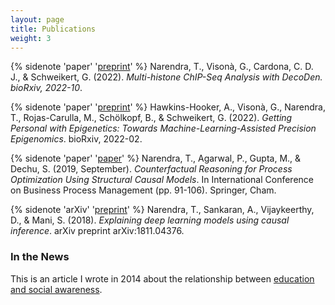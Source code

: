 ```yaml
---
layout: page
title: Publications
weight: 3
---
```

{% sidenote 'paper' '[preprint](https://www.biorxiv.org/content/10.1101/2022.10.18.512665v1)' %} Narendra, T., Visonà, G., Cardona, C. D. J., & Schweikert, G. (2022). *Multi-histone ChIP-Seq Analysis with DecoDen. bioRxiv, 2022-10*.

{% sidenote 'paper' '[preprint](https://www.biorxiv.org/content/10.1101/2022.02.11.479115v1)' %} Hawkins-Hooker, A., Visonà, G., Narendra, T., Rojas-Carulla, M., Schölkopf, B., & Schweikert, G. (2022). *Getting Personal with Epigenetics: Towards Machine-Learning-Assisted Precision Epigenomics*. bioRxiv, 2022-02.

{% sidenote 'paper' '[paper](https://link.springer.com/chapter/10.1007/978-3-030-26643-1_6)' %} Narendra, T., Agarwal, P., Gupta, M., & Dechu, S. (2019, September). *Counterfactual Reasoning for Process Optimization Using Structural Causal Models*. In International Conference on Business Process Management (pp. 91-106). Springer, Cham.

{% sidenote 'arXiv' '[preprint](https://arxiv.org/abs/1811.04376)' %} Narendra, T., Sankaran, A., Vijaykeerthy, D., & Mani, S. (2018). *Explaining deep learning models using causal inference*. arXiv preprint arXiv:1811.04376.

### In the News
This is an article I wrote in 2014 about the relationship between [education and social awareness](http://blogs.citizenmatters.in/kasa-conscious/does-education-necessarily-mean-a-more-heightened-awareness-about-one-s-role-in-society-6958). 
